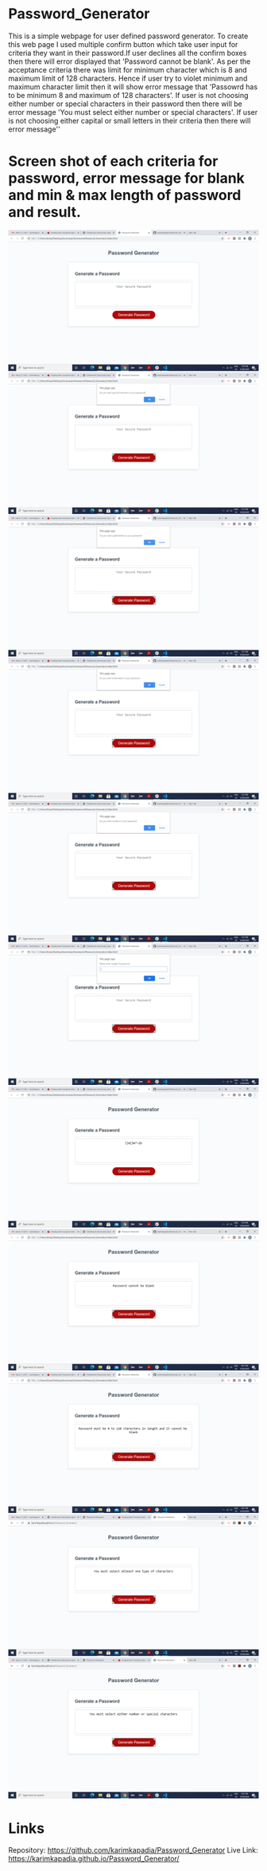 # Password_Generator
This is a simple webpage for user defined password generator. To create this web page I used multiple confirm button which take user input for criteria they want in their password.If user declines all the confirm boxes then there will error displayed that 'Password cannot be blank'. As per the acceptance criteria there was limit for minimum character which is 8 and maximum limit of 128 characters. Hence if user try to violet minimum and maximum character limit then it will show error message that 'Passowrd has to be minimum 8 and maximum of 128 characters'. If user is not choosing either number or special characters in their password then there will be error message 'You must select either number or special characters'. If user is not choosing either capital or small letters in their criteria then there will error message'' 

# Screen shot of each criteria for password, error message for blank and  min & max length of password and result.
![index page](./prntscrn/index.png)
![index page](./prntscrn/prompt_spl.png)
![index page](./prntscrn/prompt_cap.png)
![index page](./prntscrn/prompt_small.png)
![index page](./prntscrn/prompt_num.png)
![index page](./prntscrn/prompt_length.png)
![index page](./prntscrn/result.png)
![index page](./prntscrn/Error_blank.png)
![index page](./prntscrn/Error_length.png)
![index page](./prntscrn/Error_char.png)
![index page](./prntscrn/Error_num.png)

# Links
Repository: https://github.com/karimkapadia/Password_Generator
Live Link:  https://karimkapadia.github.io/Password_Generator/



